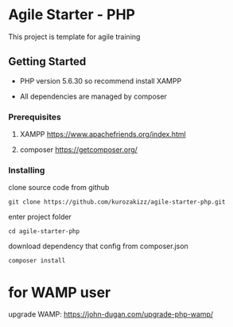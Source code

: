 # Agile Starter - PHP

This project is template for agile training

## Getting Started

- PHP version 5.6.30 so recommend install XAMPP

- All dependencies are managed by composer

### Prerequisites

1. XAMPP https://www.apachefriends.org/index.html

2. composer https://getcomposer.org/

### Installing

clone source code from github

```
git clone https://github.com/kurozakizz/agile-starter-php.git
```

enter project folder

```
cd agile-starter-php
```

download dependency that config from composer.json

```
composer install
```

# for WAMP user
upgrade WAMP: https://john-dugan.com/upgrade-php-wamp/
